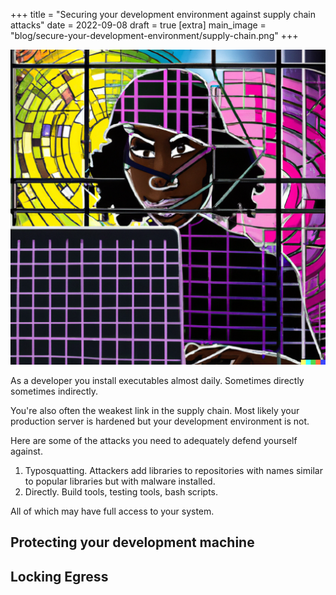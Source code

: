 +++
title = "Securing your development environment against supply chain attacks"
date = 2022-09-08
draft = true
[extra]
main_image = "blog/secure-your-development-environment/supply-chain.png"
+++

![Supply Chain](./supply-chain.png)

As a developer you install executables almost daily. Sometimes directly sometimes indirectly.

You're also often the weakest link in the supply chain. Most likely your production server is hardened but your development environment is not.

Here are some of the attacks you need to adequately defend yourself against.

1. Typosquatting. Attackers add libraries to repositories with names similar to popular libraries but with malware installed.
1. Directly. Build tools, testing tools, bash scripts.

All of which may have full access to your system.

## Protecting your development machine

## Locking Egress